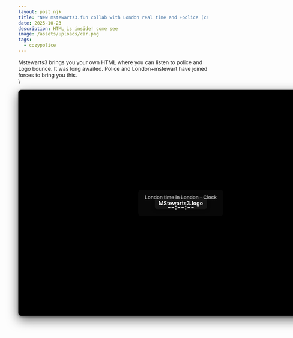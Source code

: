 ```yaml
---
layout: post.njk
title: "New mstewarts3.fun collab with London real time and +police (call option) "
date: 2025-10-23
description: HTML is inside! come see
image: /assets/uploads/car.png
tags:
  - cozypolice
---
```

Mstewarts3 brings you your own HTML where you can  listen to police and Logo bounce. It was long awaited. Police and London+mstewart have joined forces to bring you this. \
\

<!-- The main stage for the animation -->

<div class="stage" id="stage">
    <div class="clock" id="clock">
        <div class="label">London time in London - Clock</div>
        <div class="time" id="clockTime">--:--:--</div>
    </div>
    <div id="icon">MStewarts3.logo</div>
</div>

<!-- All the CSS styles needed for this animation -->

<style>
    /* The window / stage with black backdrop */
    .stage {
        width: min(90vw, 900px);
        height: min(70vh, 600px);
        background: #000;
        border-radius:8px;
        box-shadow: 0 10px 30px rgba(0,0,0,0.6), 0 2px 6px rgba(0,0,0,0.5);
        position:relative;
        overflow:hidden;
        border:1px solid rgba(255,255,255,0.04);
    }

    /* Centered clock */
    .clock {
        position: absolute;
        left: 50%;
        top: 50%;
        transform: translate(-50%,-50%);
        text-align: center;
        color: #ddd;
        background: rgba(255,255,255,0.03);
        padding: 12px 18px;
        border-radius: 8px;
        font-weight:600;
        pointer-events: none;
        user-select: none;
        box-shadow: 0 2px 10px rgba(0,0,0,0.6);
        backdrop-filter: blur(4px);
    }
    .clock .label {
        font-size: 13px;
        opacity: 0.85;
        margin-bottom: 6px;
    }
    .clock .time {
        font-size: 20px;
        letter-spacing: 0.4px;
    }

    /* Small icon */
    #icon {
        position:absolute;
        left:50%;
        top:50%;
        transform:translate(-50%,-50%);
        padding:8px 10px;
        background: rgba(255,255,255,0.06);
        color: #fff; /* initial white text */
        font-weight:600;
        font-size:14px;
        letter-spacing:0.2px;
        border-radius:6px;
        pointer-events:none;
        user-select:none;
        white-space:nowrap;
        box-shadow: 0 2px 8px rgba(0,0,0,0.6);
        transition: color 120ms linear;
        z-index: 5;
    }

    /* Police Flash styles */
    .police-flash {
        position:absolute;
        left:50%;
        bottom:60px;
        transform:translateX(-50%);
        font-weight:700;
        font-size:14px;
        padding:6px 10px;
        border-radius:6px;
        pointer-events:none;
        user-select:none;
        z-index:21;
        display:inline-flex;
        align-items:center;
        gap:8px;
        background: rgba(0,0,0,0.18);
        backdrop-filter: blur(2px);
        animation: policeFlash 0.8s infinite alternate;
    }
    .police-flash::before {
        content: "➤" !important;
        margin-right: 10px !important;
        transform: translateY(6px) rotate(10deg) !important;
    }
    .police-flash::after {
        content: "◂" !important;
        margin-left: 10px !important;
        transform: translateY(6px) rotate(-10deg) !important;
    }
    @keyframes policeFlash {
        from { color: red; }
        to   { color: blue; }
    }
</style>

<!-- All the JavaScript scripts needed for this animation -->

<script>
    // Clock showing GMT+2
    (function(){
        const timeEl = document.getElementById('clockTime');
        function pad(n){ return n.toString().padStart(2,'0'); }
        function updateClock(){
            const now = new Date();
            const utc = new Date(now.getTime() + now.getTimezoneOffset()*60000);
            const target = new Date(utc.getTime() + 2*60*60*1000);
            const hh = pad(target.getHours());
            const mm = pad(target.getMinutes());
            const ss = pad(target.getSeconds());
            timeEl.textContent = `${hh}:${mm}:${ss}`;
        }
        updateClock();
        setInterval(updateClock, 250);
    })();

    // Moving bouncing icon
    (function(){
        const stage = document.getElementById('stage');
        const icon = document.getElementById('icon');
        if (!stage || !icon) return; // Prevent errors if elements don't exist

        const SPEED = 220;
        function sizes() { return { stageW: stage.clientWidth, stageH: stage.clientHeight, iconW: icon.offsetWidth, iconH: icon.offsetHeight }; }

        const s = sizes();
        let x = (s.stageW - s.iconW) / 2;
        let y = (s.stageH - s.iconH) / 2;
        let angle = (Math.random() * 2 * Math.PI);
        if (Math.abs(Math.cos(angle)) < 0.15) angle += 0.2;
        if (Math.abs(Math.sin(angle)) < 0.15) angle += 0.2;
        let vx = Math.cos(angle) * SPEED;
        let vy = Math.sin(angle) * SPEED;

        function renderPos() {
            icon.style.left = x + 'px';
            icon.style.top = y + 'px';
            icon.style.transform = '';
        }
        renderPos();

        function randomColor() {
            const hue = Math.floor(Math.random()*360);
            const sat = 70 + Math.floor(Math.random()*30);
            const light = 50 + Math.floor(Math.random()*10);
            return `hsl(${hue} ${sat}% ${light}%)`;
        }

        const AudioCtx = window.AudioContext || window.webkitAudioContext;
        const audioCtx = AudioCtx ? new AudioCtx() : null;
        function playBeep(freq = 880, dur = 0.12) {
            if (!audioCtx) return;
            if (audioCtx.state === 'suspended') { audioCtx.resume().catch(()=>{}); }
            const now = audioCtx.currentTime;
            const osc = audioCtx.createOscillator();
            const gain = audioCtx.createGain();
            osc.type = 'sine';
            osc.frequency.value = freq;
            gain.gain.setValueAtTime(0.0001, now);
            gain.gain.exponentialRampToValueAtTime(0.12, now + 0.01);
            gain.gain.exponentialRampToValueAtTime(0.0001, now + dur);
            osc.connect(gain);
            gain.connect(audioCtx.destination);
            osc.start(now);
            osc.stop(now + dur + 0.02);
        }

        let lastTime = performance.now();
        function step(now) {
            const dt = Math.min(0.05, (now - lastTime) / 1000);
            lastTime = now;
            const dims = sizes();
            x += vx * dt;
            y += vy * dt;
            let bounced = false;
            if (x <= 0) { x = 0; vx = -vx; bounced = true; }
            if (x + dims.iconW >= dims.stageW) { x = dims.stageW - dims.iconW; vx = -vx; bounced = true; }
            if (y <= 0) { y = 0; vy = -vy; bounced = true; }
            if (y + dims.iconH >= dims.stageH) { y = dims.stageH - dims.iconH; vy = -vy; bounced = true; }

            if (bounced) {
                const col = randomColor();
                icon.style.color = col;
                const hueMatch = col.match(/^hsl\((\d+)/);
                const hue = hueMatch ? Number(hueMatch[1]) : 0;
                const freq = 600 + (hue / 360) * 500;
                playBeep(freq, 0.12);
            }
            renderPos();
            requestAnimationFrame(step);
        }

        window.addEventListener('resize', () => {
            const d = sizes();
            x = Math.max(0, Math.min(x, d.stageW - d.iconW));
            y = Math.max(0, Math.min(y, d.stageH - d.iconH));
            renderPos();
        });
        requestAnimationFrame(step);
    })();

    // Police Button and Siren
    (function(){
        const stage = document.getElementById('stage') || document.body;
        
        const flash = document.createElement('div');
        flash.className = 'police-flash';
        flash.textContent = '!! CLICK FOR POLICE NOW !!';
        stage.appendChild(flash);
        
        const btn = document.createElement('button');
        btn.id = 'policeBtn';
        btn.textContent = 'police';
        Object.assign(btn.style, {
            position: 'absolute', left: '50%', bottom: '12px', transform: 'translateX(-50%)', padding: '8px 14px',
            borderRadius: '6px', border: 'none', cursor: 'pointer', background: '#0b69ff', color: '#fff',
            fontWeight: '600', zIndex: '20', boxShadow: '0 2px 10px rgba(0,0,0,0.6)'
        });
        stage.appendChild(btn);

        let timer = null;
        let state = false;
        btn.addEventListener('click', () => {
            if (timer) {
                clearInterval(timer);
                timer = null;
                btn.style.background = '#0b69ff';
                return;
            }
            timer = setInterval(() => {
                state = !state;
                btn.style.background = state ? '#ff1e1e' : '#0b69ff';
            }, 50);
        });

        const AudioCtx = window.AudioContext || window.webkitAudioContext;
        const audioCtx = AudioCtx ? new AudioCtx() : null;
        let sirenNodes = null, sirenInterval = null, sirenOn = false;

        function startSiren() {
            if (!audioCtx || sirenOn) return;
            if (audioCtx.state === 'suspended') audioCtx.resume().catch(()=>{});
            const gain = audioCtx.createGain();
            gain.gain.setValueAtTime(0.0001, audioCtx.currentTime);
            gain.gain.linearRampToValueAtTime(0.18, audioCtx.currentTime + 0.02);
            const osc1 = audioCtx.createOscillator();
            const osc2 = audioCtx.createOscillator();
            osc1.type = 'sawtooth'; osc2.type = 'sawtooth';
            osc1.frequency.value = 800; osc2.frequency.value = 1200;
            osc2.detune.value = -20;
            const merger = audioCtx.createGain();
            osc1.connect(merger); osc2.connect(merger);
            merger.connect(gain); gain.connect(audioCtx.destination);
            osc1.start(); osc2.start();
            let up = true;
            sirenInterval = setInterval(() => {
                const now = audioCtx.currentTime;
                osc1.frequency.cancelScheduledValues(now);
                osc2.frequency.cancelScheduledValues(now);
                if (up) {
                    osc1.frequency.linearRampToValueAtTime(1200, now + 0.5);
                    osc2.frequency.linearRampToValueAtTime(1600, now + 0.5);
                } else {
                    osc1.frequency.linearRampToValueAtTime(800, now + 0.5);
                    osc2.frequency.linearRampToValueAtTime(1200, now + 0.5);
                }
                up = !up;
            }, 500);
            sirenNodes = { osc1, osc2, gain, merger };
            sirenOn = true;
        }

        function stopSiren() {
            if (!audioCtx || !sirenOn) return;
            clearInterval(sirenInterval);
            sirenInterval = null;
            const { osc1, osc2, gain } = sirenNodes;
            const now = audioCtx.currentTime;
            gain.gain.cancelScheduledValues(now);
            gain.gain.setValueAtTime(gain.gain.value, now);
            gain.gain.exponentialRampToValueAtTime(0.0001, now + 0.06);
            setTimeout(() => {
                try { osc1.stop(); osc2.stop(); osc1.disconnect(); osc2.disconnect(); gain.disconnect(); } catch (e) {}
            }, 120);
            sirenNodes = null;
            sirenOn = false;
        }

        document.addEventListener('click', (e) => {
            if (e.target && e.target.id === 'policeBtn') {
                if (sirenOn) stopSiren(); else startSiren();
            }
        });
    })();
</script>